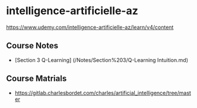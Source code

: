 # intelligence-artificielle-az
https://www.udemy.com/intelligence-artificielle-az/learn/v4/content

## Course Notes
- [Section 3 Q-Learning] (/Notes/Section%203/Q-Learning Intuition.md)

## Course Matrials
- https://gitlab.charlesbordet.com/charles/artificial_intelligence/tree/master

